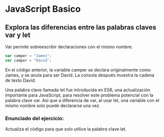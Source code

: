 # JavaScript Basico

## Explora las diferencias entre las palabras claves var y let
Var permite sobreescribir declaraciones con el mismo nombre.

```javascript
var camper = "James";
var camper = "David";
```
En el código anterior, la variable camper se declara originalmente como James, y se anula para ser David. La consola después muestra la cadena de texto David.

Una palabra clave llamada let fue introducida en ES6, una actualización importante para JavaScript, para resolver este problema potencial con la palabra clave var. Así que a diferencia de var, al usar let, una variable con el mismo nombre solo puede declararse una vez.


### Enunciado del ejercicio:
Actualiza el código para que solo utilice la palabra clave let.